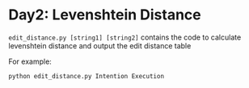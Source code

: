 # Day2: Levenshtein Distance

```edit_distance.py [string1] [string2]``` contains the code to calculate levenshtein distance and output the edit distance table

For example:

```python edit_distance.py Intention Execution```